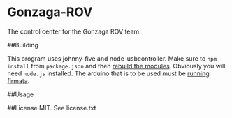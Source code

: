 Gonzaga-ROV
===========

The control center for the Gonzaga ROV team.

##Building

This program uses johnny-five and node-usbcontroller. Make sure to <code>npm install</code> from <code>package.json</code> and 
then [rebuild the modules](https://github.com/rogerwang/node-webkit/wiki/Using-Node-modules#3rd-party-modules-with-cc-addons).
Obviously you will need <code>node.js</code> installed. The arduino that is to be used must be [running firmata](http://www.firmata.org/wiki/Main_Page). 

##Usage


##License
MIT. See license.txt
